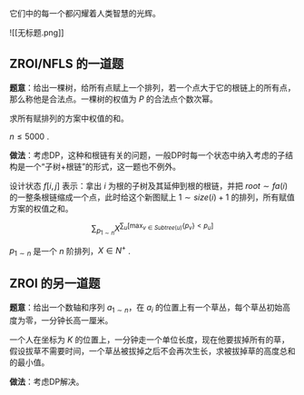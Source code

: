 它们中的每一个都闪耀着人类智慧的光辉。

![[无标题.png]]

## ZROI/NFLS 的一道题

**题意**：给出一棵树，给所有点赋上一个排列，若一个点大于它的根链上的所有点，那么称他是合法点。一棵树的权值为 $P$ 的合法点个数次幂。

求所有赋排列的方案中权值的和。

$n\leq5000$ .

**做法**：考虑DP，这种和根链有关的问题，一般DP时每一个状态中纳入考虑的子结构是一个“子树+根链”的形式，这一题也不例外。

设计状态 $f[i,j]$ 表示：拿出 $i$ 为根的子树及其延伸到根的根链，并把 $root\sim fa(i)$ 的一整条根链缩成一个点，此时给这个新图赋上 $1\sim size(i)+1$ 的排列，所有赋值方案的权值之和。

$$
\sum_{p_{1\sim n}}X^{\displaystyle\sum_{u}\left[ \max_{v\in Subtree(u)}\{p_v\}<p_u \right]}
$$

$p_{1\sim n}$ 是一个 $n$ 阶排列，$X\in N^+$ .

## ZROI 的另一道题

**题意**：给出一个数轴和序列 $a_{1\sim n}$，在 $a_i$ 的位置上有一个草丛，每个草丛初始高度为零，一分钟长高一厘米。

一个人在坐标为 $K$ 的位置上，一分钟走一个单位长度，现在他要拔掉所有的草，假设拔草不需要时间，一个草丛被拔掉之后不会再次生长，求被拔掉草的高度总和的最小值。

**做法**：考虑DP解决。

